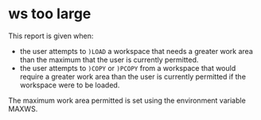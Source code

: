 




<h1 class="heading"><span class="name">ws too large</span></h1>

This report is given when:

- the user attempts to `)LOAD` a workspace that needs a greater work area than the maximum that the user is currently permitted.
- the user attempts to `)COPY` or `)PCOPY` from a workspace that would require a greater work area than the user is currently permitted if the workspace were to be loaded.

The maximum work area permitted is set using the environment variable MAXWS.



